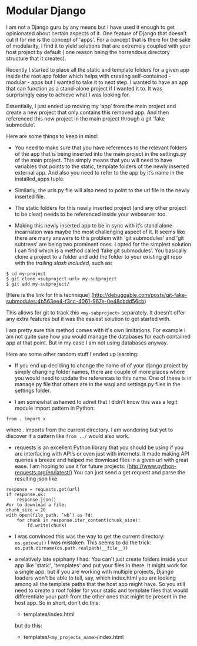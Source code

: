 # Modular Django

I am not a Django guru by any means but I have used it enough to get opinionated about certain aspects of it. One feature of Django that doesn’t cut it for me is the concept of 'apps'. For a concept that is there for the sake of modularity, I find it to yield solutions that are extremely coupled with your host project by default ( one reason being the horrendous directory structure that it creates). 

Recently I started to place all the static and template folders for a given app inside the root app folder which helps with creating self-contained - modular - apps but I wanted to take it to next step. I wanted to have an app that can function as a stand-alone project if I wanted it to. It was surprisingly easy to achieve what I was looking for.

Essentially, I just ended up moving my ‘app’ from the main project and create a new project that only contains this removed app. And then referenced this new project in the main project through a git ‘fake submodule’.

Here are some things to keep in mind:

- You need to make sure that you have references to the relevant folders of the app that is being inserted into the main project in the settings.py of the main project. This simply means that you will need to have variables that points to the static, template folders of the newly inserted external app. And also you need to refer to the app by it’s name in the installed_apps tuple.

- Similarly, the urls.py file will also need to point to the url file in the newly inserted file. 

- The static folders for this newly inserted project (and any other project to be clear) needs to be referenced inside your webserver too.

-  Making this newly inserted app to be in sync with it’s stand alone incarnation was maybe the most challenging aspect of it. It seems like there are many answers to this problem with 'git submodules' and 'git subtrees' are being two prominent ones. I opted for the simplest solution I can find which is a method called ‘fake git submodules’. You basically clone a project to a folder and add the folder to your existing git repo with the *trailing slash included*, such as:

```
$ cd my-project 
$ git clone <subproject-url> my-subproject 
$ git add my-subproject/
```
[Here is the link for this technique] (http://debuggable.com/posts/git-fake-submodules:4b563ee4-f3cc-4061-967e-0e48cbdd56cb)

This allows for git to track this `<my-subproject>` separately. It doesn’t offer any extra features but it was the easiest solution to get started with.

I am pretty sure this method comes with it's own limitations. For example I am not quite sure how you would manage the databases for each contained app at that point. But in my case I am not using databases anyway.

Here are some other random stuff I ended up learning:

- If you end up deciding to change the name of of your django project by simply changing folder names, there are couple of more places where you would need to update the references to this name. One of these is in manage.py file that others are in the wsgi and settings.py files in the settings folder.

- I am somewhat ashamed to admit that I didn't know this was a legit module import pattern in Python:
```
from . import x
```
where . imports from the current directory. I am wondering but yet to discover if a pattern like `from ../` would also work.

- requests is an excellent Python library that you should be using if you are interfacing with API’s or even just with internets. It made making API queries a breeze and helped me download files in a given url with great ease. I am hoping to use it for future projects: (http://www.python-requests.org/en/latest/) 
You can just send a get request and parse the resulting json like:
``` 
response = requests.get(url)
if response.ok:
	response.json()
#or to download a file:
chunk_size = 20
with open(file_path, ‘wb’) as fd:
	for chunk in response.iter_content(chunk_size):
		fd.write(chunk)
```

- I was convinced this was the way to get the current directory:
`os.getcwdu()`
I was mistaken. This seems to do the trick:
`os.path.dirname(os.path.realpath(__file__))`

- a relatively late epiphany I had: You can't just create folders inside your app like 'static', 'templates' and put your files in there. It might work for a single app, but if you are working with multiple projects, Django loaders won't be able to tell, say, which index.html you are looking among all the template paths that the host app might have. So you still need to create a root folder for your static and template files that would differentiate your path from the other ones that might be present in the host app. So in short, don't do this:
	- templates/index.html

	but do this:
	- templates/`<my_projects_name>`/index.html